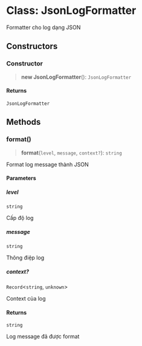 # Class: JsonLogFormatter

Formatter cho log dạng JSON

## Constructors

<a id="constructor"></a>

### Constructor

> **new JsonLogFormatter**(): `JsonLogFormatter`

#### Returns

`JsonLogFormatter`

## Methods

<a id="format"></a>

### format()

> **format**(`level`, `message`, `context?`): `string`

Format log message thành JSON

#### Parameters

##### level

`string`

Cấp độ log

##### message

`string`

Thông điệp log

##### context?

`Record`\<`string`, `unknown`\>

Context của log

#### Returns

`string`

Log message đã được format
